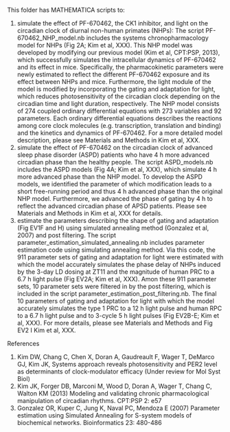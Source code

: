 This folder has MATHEMATICA scripts to:
  1. simulate the effect of PF-670462, the CK1 inhibitor, and light on the circadian clock of diurnal non-human primates (NHPs):
The script PF-670462_NHP_model.nb includes the systems chronopharmacology model for NHPs (Fig 2A; Kim et al, XXX). This NHP model was developed by modifying our previous model (Kim et al, CPT:PSP, 2013), which successfully simulates the intracellular dynamics of PF-670462 and its effect in mice. Specifically, the pharmacokinetic parameters were newly estimated to reflect the different PF-670462 exposure and its effect between NHPs and mice. Furthermore, the light module of the model is modified by incorporating the gating and adaptation for light, which reduces photosensitivity of the circadian clock depending on the circadian time and light duration, respectively. The NHP model consists of 274 coupled ordinary differential equations with 273 variables and 92 parameters. Each ordinary differential equations describes the reactions among core clock molecules (e.g. transcription, translation and binding) and the kinetics and dynamics of PF-670462. For a more detailed model description, please see Materials and Methods in Kim et al, XXX.
2. simulate the effect of PF-670462 on the circadian clock of advanced sleep phase disorder (ASPD) patients who have 4 h more advanced circadian phase than the healthy people. 
The script ASPD_models.nb includes the ASPD models (Fig 4A; Kim et al, XXX), which simulate 4 h more advanced phase than the NHP model. To develop the ASPD models, we identified the parameter of which modification leads to a short free-running period and thus 4 h advanced phase than the original NHP model. Furthermore, we advanced the phase of gating by 4 h to reflect the advanced circadian phase of APSD patients. Please see Materials and Methods in Kim et al, XXX for details.
3. estimate the parameters describing the shape of gating and adaptation (Fig EV1F and H) using simulated annealing method (Gonzalez et al, 2007) and post filtering.
The script parameter_estimation_simulated_annealing.nb includes parameter estimation code using simulating annealing method. Via this code, the 911 parameter sets of gating and adaptation for light were estimated with which the model accurately simulates the phase delay of NHPs induced by the 3-day LD dosing at ZT11 and the magnitude of human PRC to a 6.7 h light pulse (Fig EV2A; Kim et al, XXX). Amon these 911 parameter sets, 10 parameter sets were filtered in by the post filtering, which is included in the script parameter_estimation_post_filtering.nb. The final 10 parameters of gating and adaptation for light with which the model accurately simulates the type 1 PRC to a 12 h light pulse and human RPC to a 6.7 h light pulse and to 3-cycle 5 h light pulses (Fig EV2B-E; Kim et al, XXX). For more details, please see Materials and Methods and Fig EV2 I Kim et al, XXX. 

References
1. Kim DW, Chang C, Chen X, Doran A, Gaudreault F, Wager T, DeMarco GJ, Kim JK, Systems approach reveals photosensitivity and PER2 level as determinants of clock-modulator efficacy (Under review for Mol Syst Biol)
2. Kim JK, Forger DB, Marconi M, Wood D, Doran A, Wager T, Chang C, Walton KM (2013) Modeling and validating chronic pharmacological manipulation of circadian rhythms. CPT:PSP 2: e57
3. Gonzalez OR, Kuper C, Jung K, Naval PC, Mendoza E (2007) Parameter estimation using Simulated Annealing for S-system models of biochemical networks. Bioinformatics 23: 480-486

